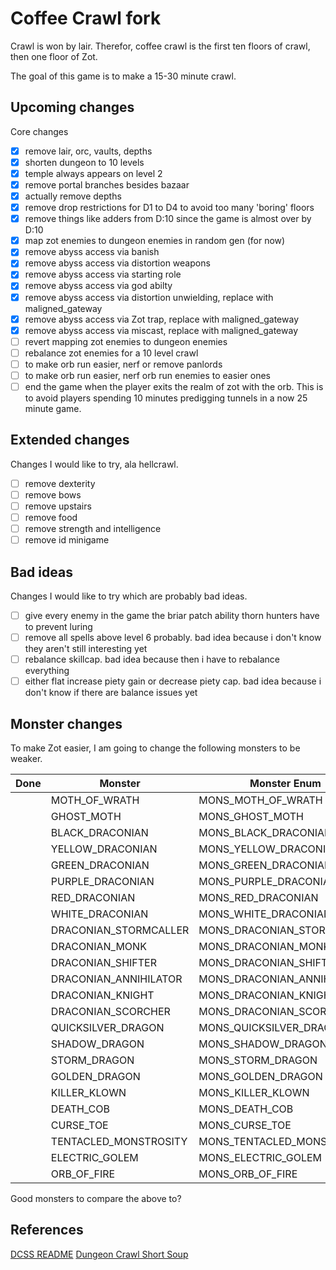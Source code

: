 # Coffee Crawl fork

Crawl is won by lair. Therefor, coffee crawl is the first ten floors of crawl, then one floor of Zot.

The goal of this game is to make a 15-30 minute crawl.

## Upcoming changes

Core changes 

- [x] remove lair, orc, vaults, depths
- [x] shorten dungeon to 10 levels
- [x] temple always appears on level 2
- [x] remove portal branches besides bazaar
- [x] actually remove depths
- [x] remove drop restrictions for D1 to D4 to avoid too many 'boring' floors
- [x] remove things like adders from D:10 since the game is almost over by D:10
- [x] map zot enemies to dungeon enemies in random gen (for now)
- [x] remove abyss access via banish
- [x] remove abyss access via distortion weapons
- [x] remove abyss access via starting role
- [x] remove abyss access via god abilty
- [x] remove abyss access via distortion unwielding, replace with maligned_gateway
- [x] remove abyss access via Zot trap, replace with maligned_gateway
- [x] remove abyss access via miscast, replace with maligned_gateway
- [ ] revert mapping zot enemies to dungeon enemies
- [ ] rebalance zot enemies for a 10 level crawl
- [ ] to make orb run easier, nerf or remove panlords
- [ ] to make orb run easier, nerf orb run enemies to easier ones
- [ ] end the game when the player exits the realm of zot with the orb. This is to avoid players spending 10 minutes predigging tunnels in a now 25 minute game.

## Extended changes

Changes I would like to try, ala hellcrawl.

- [ ] remove dexterity
- [ ] remove bows
- [ ] remove upstairs
- [ ] remove food
- [ ] remove strength and intelligence
- [ ] remove id minigame

## Bad ideas

Changes I would like to try which are probably bad ideas.

- [ ] give every enemy in the game the briar patch ability thorn hunters have to prevent luring
- [ ] remove all spells above level 6 probably. bad idea because i don't know they aren't still interesting yet
- [ ] rebalance skillcap. bad idea because then i have to rebalance everything
- [ ] either flat increase piety gain or decrease piety cap. bad idea because i don't know if there are balance issues yet

## Monster changes

To make Zot easier, I am going to change the following monsters to be weaker.

| Done | Monster               | Monster Enum               | Change |
| ---- | --------------------- | -------------------------- | ------ |
|      | MOTH_OF_WRATH         | MONS_MOTH_OF_WRATH         |        |
|      | GHOST_MOTH            | MONS_GHOST_MOTH            |        |
|      | BLACK_DRACONIAN       | MONS_BLACK_DRACONIAN       |        |
|      | YELLOW_DRACONIAN      | MONS_YELLOW_DRACONIAN      |        |
|      | GREEN_DRACONIAN       | MONS_GREEN_DRACONIAN       |        |
|      | PURPLE_DRACONIAN      | MONS_PURPLE_DRACONIAN      |        |
|      | RED_DRACONIAN         | MONS_RED_DRACONIAN         |        |
|      | WHITE_DRACONIAN       | MONS_WHITE_DRACONIAN       |        |
|      | DRACONIAN_STORMCALLER | MONS_DRACONIAN_STORMCALLER |        |
|      | DRACONIAN_MONK        | MONS_DRACONIAN_MONK        |        |
|      | DRACONIAN_SHIFTER     | MONS_DRACONIAN_SHIFTER     |        |
|      | DRACONIAN_ANNIHILATOR | MONS_DRACONIAN_ANNIHILATOR |        |
|      | DRACONIAN_KNIGHT      | MONS_DRACONIAN_KNIGHT      |        |
|      | DRACONIAN_SCORCHER    | MONS_DRACONIAN_SCORCHER    |        |
|      | QUICKSILVER_DRAGON    | MONS_QUICKSILVER_DRAGON    |        |
|      | SHADOW_DRAGON         | MONS_SHADOW_DRAGON         |        |
|      | STORM_DRAGON          | MONS_STORM_DRAGON          |        |
|      | GOLDEN_DRAGON         | MONS_GOLDEN_DRAGON         |        |
|      | KILLER_KLOWN          | MONS_KILLER_KLOWN          |        |
|      | DEATH_COB             | MONS_DEATH_COB             |        |
|      | CURSE_TOE             | MONS_CURSE_TOE             |        |
|      | TENTACLED_MONSTROSITY | MONS_TENTACLED_MONSTROSITY |        |
|      | ELECTRIC_GOLEM        | MONS_ELECTRIC_GOLEM        |        |
|      | ORB_OF_FIRE           | MONS_ORB_OF_FIRE           |        |

Good monsters to compare the above to?

## References

[DCSS README](https://github.com/crawl/crawl)
[Dungeon Crawl Short Soup](https://github.com/dcandido/crawl)
